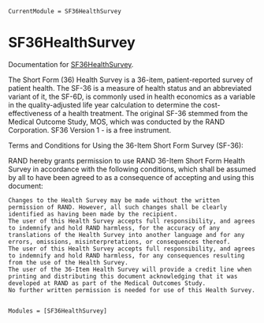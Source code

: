 ```@meta
CurrentModule = SF36HealthSurvey
```

# SF36HealthSurvey

Documentation for [SF36HealthSurvey](https://github.com/PharmCat/SF36HealthSurvey.jl).

The Short Form (36) Health Survey is a 36-item, patient-reported survey of patient health. The SF-36 is a measure of health status and an abbreviated variant of it, the SF-6D, is commonly used in health economics as a variable in the quality-adjusted life year calculation to determine the cost-effectiveness of a health treatment. The original SF-36 stemmed from the Medical Outcome Study, MOS, which was conducted by the RAND Corporation. SF36 Version 1 - is a free instrument.

Terms and Conditions for Using the 36-Item Short Form Survey (SF-36):

RAND hereby grants permission to use RAND 36-Item Short Form Health Survey in accordance with the following conditions, which shall be assumed by all to have been agreed to as a consequence of accepting and using this document:

    Changes to the Health Survey may be made without the written permission of RAND. However, all such changes shall be clearly identified as having been made by the recipient.
    The user of this Health Survey accepts full responsibility, and agrees to indemnify and hold RAND harmless, for the accuracy of any translations of the Health Survey into another language and for any errors, omissions, misinterpretations, or consequences thereof.
    The user of this Health Survey accepts full responsibility, and agrees to indemnify and hold RAND harmless, for any consequences resulting from the use of the Health Survey.
    The user of the 36-Item Health Survey will provide a credit line when printing and distributing this document acknowledging that it was developed at RAND as part of the Medical Outcomes Study.
    No further written permission is needed for use of this Health Survey.


```@index
```

```@autodocs
Modules = [SF36HealthSurvey]
```
